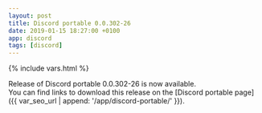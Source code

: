 ```yaml
---
layout: post
title: Discord portable 0.0.302-26
date: 2019-01-15 18:27:00 +0100
app: discord
tags: [discord]
---
```

{% include vars.html %}

Release of Discord portable 0.0.302-26 is now available.<br />
You can find links to download this release on the [Discord portable page]({{ var_seo_url | append: '/app/discord-portable/' }}).